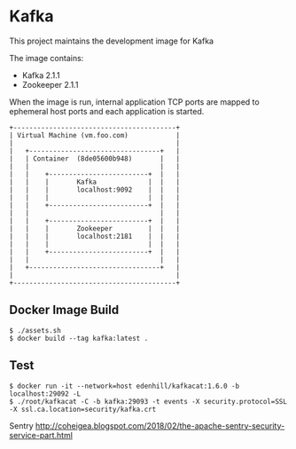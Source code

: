 # Kafka

This project maintains the development image for Kafka

The image contains:
* Kafka     2.1.1
* Zookeeper 2.1.1

When the image is run, internal application TCP ports are mapped to ephemeral
host ports and each application is started.
```
+-----------------------------------------+
| Virtual Machine (vm.foo.com)            |
|                                         |
|   +---------------------------------+   |
|   | Container  (8de05600b948)       |   |
|   |                                 |   |
|   |    +-------------------------+  |   |
|   |    |       Kafka             |  |   |
|   |    |       localhost:9092    |  |   |
|   |    |                         |  |   |
|   |    +-------------------------+  |   |
|   |                                 |   |
|   |    +-------------------------+  |   |
|   |    |       Zookeeper         |  |   |
|   |    |       localhost:2181    |  |   |
|   |    |                         |  |   |
|   |    +-------------------------+  |   |
|   |                                 |   |
|   +---------------------------------+   |
|                                         |
+-----------------------------------------+
```
## Docker Image Build
```
$ ./assets.sh
$ docker build --tag kafka:latest .
```
## Test
```
$ docker run -it --network=host edenhill/kafkacat:1.6.0 -b localhost:29092 -L
$ ./root/kafkacat -C -b kafka:29093 -t events -X security.protocol=SSL -X ssl.ca.location=security/kafka.crt

```

Sentry
http://coheigea.blogspot.com/2018/02/the-apache-sentry-security-service-part.html


